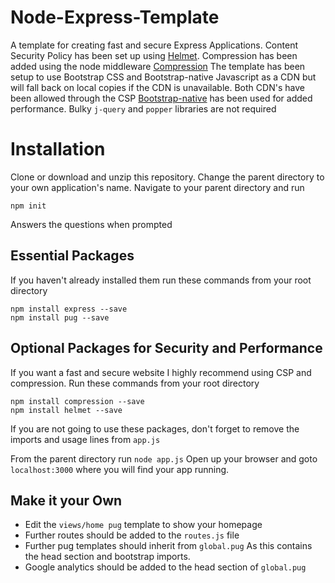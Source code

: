 # Node-Express-Template

A template for creating fast and secure Express Applications. 
Content Security Policy has been set up using [Helmet](https://helmetjs.github.io/). 
Compression has been added using the node middleware [Compression](https://www.npmjs.com/package/compression)
The template has been setup to use Bootstrap CSS and Bootstrap-native Javascript as a CDN but will fall back on local copies if the CDN is unavailable.
Both CDN's have been allowed through the CSP
[Bootstrap-native](https://thednp.github.io/bootstrap.native/) has been used for added performance. Bulky ```j-query``` and ```popper``` libraries are not required

# Installation

Clone or download and unzip this repository. Change the parent directory to your own application's name. Navigate to your parent directory and run
```
npm init
```
Answers the questions when prompted

## Essential Packages
If you haven't already installed them run these commands from your root directory
```
npm install express --save
npm install pug --save
```

## Optional Packages for Security and Performance
If you want a fast and secure website I highly recommend using CSP and compression. Run these commands from your root directory
```
npm install compression --save
npm install helmet --save
```
If you are not going to use these packages, don't forget to remove the imports and usage lines from ```app.js```

From the parent directory run 
```node app.js```
Open up your browser and goto 
```localhost:3000```
where you will find your app running.

## Make it your Own

* Edit the ```views/home pug``` template to show your homepage
* Further routes should be added to the ```routes.js``` file
* Further pug templates should inherit from ```global.pug``` As this contains the head section and bootstrap imports.
* Google analytics should be added to the head section of ```global.pug```
